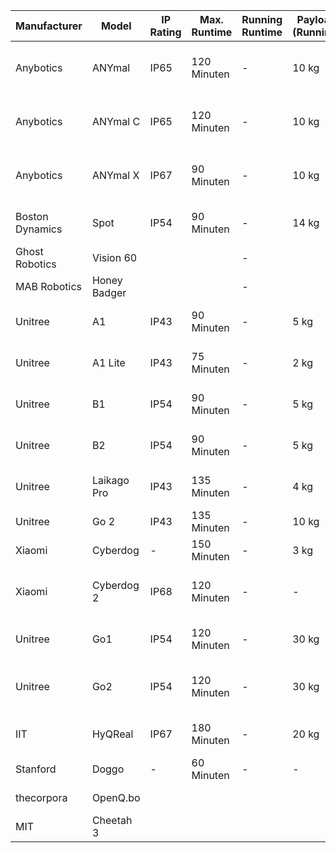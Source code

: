 | Manufacturer          | Model            | IP Rating | Max. Runtime | Running Runtime | Payload (Running) | Payload (Standing) | Speed            | Code            | Hardware             |                                      | Price       |
|-----------------------|------------------|-----------|--------------|-------------------|-------------------|-------------------|------------------|-----------------|----------------------|---------------------------------------------|-|
| Anybotics             | ANYmal           | IP65      | 120 Minuten  | -                 | 10 kg             | -                 | 1 m/s             | -               | Robuste Bauweise, Vielseitige Anwendungen   | Preis auf Anfrage |
| Anybotics             | ANYmal C         | IP65      | 120 Minuten  | -                 | 10 kg             | -                 | 1 m/s             | -               | Kompakte Bauweise, Anpassbare Erweiterungen | Preis auf Anfrage |
| Anybotics             | ANYmal X         | IP67      | 90 Minuten   | -                 | 10 kg             | -                 | 1 m/s             | -               | Kollaborative Fähigkeiten, Robuste Bauweise | Preis auf Anfrage |
| Boston Dynamics       | Spot             | IP54      | 90 Minuten   | -                 | 14 kg             | -                 | 1.6 m/s           | -               | Fortgeschrittene Mobilität, Sensoren, SDK   | 74.500 USD   |
| Ghost Robotics        | Vision 60        |           |              | -                 |                   | -                 |                   | -               |                                             |                    |
| MAB Robotics          | Honey Badger     |           |              | -                 |                   | -                 |                   | -               |                                             |                    |
| Unitree               | A1               | IP43      | 90 Minuten   | -                 | 5 kg              | 10 kg             | 2 m/s             | -               | Robuste Konstruktion, KI-Fähigkeiten        | Preis auf Anfrage |
| Unitree               | A1 Lite          | IP43      | 75 Minuten   | -                 | 2 kg              | 5 kg              | 1.5 m/s           | -               | Kompakt, Leichtgewicht                       | Preis auf Anfrage |
| Unitree               | B1               | IP54      | 90 Minuten   | -                 | 5 kg              | 10 kg             | 2 m/s             | -               | Kompakt, Agil                               | Preis auf Anfrage |
| Unitree               | B2               | IP54      | 90 Minuten   | -                 | 5 kg              | 10 kg             | 2 m/s             | -               | Robust, Vielseitig                          | Preis auf Anfrage |
| Unitree               | Laikago Pro      | IP43      | 135 Minuten  | -                 | 4 kg              | -                 | 1.5 m/s           | -               | Fortgeschrittene Beinkonstruktion           | Preis auf Anfrage |
| Unitree               | Go 2             | IP43      | 135 Minuten  | -                 | 10 kg              | -                 | 3.5 m/s           | -               | Fortgeschrittene Beinkonstruktion           | 3050 USD |
| Xiaomi                | Cyberdog         | -         | 150 Minuten  | -                 | 3 kg              | -                 | 3.2 m/s           | KI-Funktionen   | Anpassbare Erweiterungen                    | 1.300€      |
| Xiaomi                | Cyberdog 2       | IP68      | 120 Minuten  | -                 | -                 | -                 | -                | -               | Verbesserte Mobilität, Erweiterte KI-Funktionen | 1.640€      |
| Unitree               | Go1              | IP54      | 120 Minuten  | -                 | 30 kg             | -                 | 1.5 m/s           | -               | Geländegängig, Anpassbare Erweiterungen      | 3.300€      |
| Unitree               | Go2              | IP54      | 120 Minuten  | -                 | 30 kg             | -                 | 2 m/s             | -               | Verbesserte Geschwindigkeit, Anpassbare Erweiterungen | 1.500€      |
| IIT                   | HyQReal          | IP67      | 180 Minuten  | -                 | 20 kg             | 200 kg            | 2 m/s             | -               | Große Tragfähigkeit, Robust                  | Preis auf Anfrage |
| Stanford              | Doggo            | -         | 60 Minuten   | -                 | -                 | -                 | 4 m/s             | Open Source     | Leichtbau, Agil                              | -           |
| thecorpora            | OpenQ.bo          |           |              |                   |                   |                   | Open Source      |                  |                      | 2.300€      |
| MIT                   | Cheetah 3        |           |              |                   |                   |                   |                  |                 |                      |                                             |            
